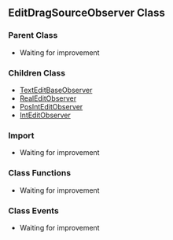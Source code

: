 ## EditDragSourceObserver Class

### Parent Class
* Waiting for improvement

### Children Class
* [TextEditBaseObserver](ArchicadDG_TextEditBase_Observer.md)
* [RealEditObserver](ArchicadDG_RealEdit_Observer.md)
* [PosIntEditObserver](ArchicadDG_PosIntEdit_Observer.md)
* [IntEditObserver](ArchicadDG_IntEdit_Observer.md)

### Import
* Waiting for improvement

### Class Functions
* Waiting for improvement

### Class Events
* Waiting for improvement